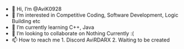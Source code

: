 - 👋 Hi, I’m @AviK0928
- 👀 I’m interested in Competitive Coding, Software Development, Logic Building etc
- 🌱 I’m currently learning C++, Java
- 💞️ I’m looking to collaborate on Nothing Currently :(
- 📫 How to reach me 1. Discord AviRDARX   2. Waiting to be created

<!---
AviK0928/AviK0928 is a ✨ special ✨ repository because its `README.md` (this file) appears on your GitHub profile.
You can click the Preview link to take a look at your changes.
--->
